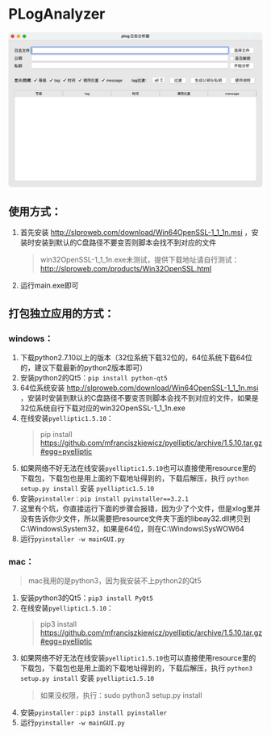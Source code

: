 # PLogAnalyzer

![示例图](img/示例图.jpg)

## 使用方式：
1. 首先安装 http://slproweb.com/download/Win64OpenSSL-1_1_1n.msi ，安装时安装到默认的C盘路径不要变否则脚本会找不到对应的文件
   > win32OpenSSL-1_1_1n.exe未测试，提供下载地址请自行测试：
http://slproweb.com/products/Win32OpenSSL.html
2. 运行main.exe即可

## 打包独立应用的方式：
### windows：
1. 下载python2.7.10以上的版本（32位系统下载32位的，64位系统下载64位的，建议下载最新的python2版本即可）
2. 安装python2的Qt5：`pip install python-qt5`
2. 64位系统安装 http://slproweb.com/download/Win64OpenSSL-1_1_1n.msi ，安装时安装到默认的C盘路径不要变否则脚本会找不到对应的文件，如果是32位系统自行下载对应的win32OpenSSL-1_1_1n.exe
3. 在线安装`pyelliptic1.5.10`：
   > pip install https://github.com/mfranciszkiewicz/pyelliptic/archive/1.5.10.tar.gz#egg=pyelliptic
4. 如果网络不好无法在线安装`pyelliptic1.5.10`也可以直接使用resource里的下载包，下载包也是用上面的下载地址得到的，下载后解压，执行 `python setup.py install` 安装 `pyelliptic1.5.10`
5. 安装`pyinstaller：pip install pyinstaller==3.2.1`
6. 这里有个坑，你直接运行下面的步骤会报错，因为少了个文件，但是xlog里并没有告诉你少文件，所以需要把resource文件夹下面的libeay32.dll拷贝到C:\Windows\System32，如果是64位，则在C:\Windows\SysWOW64
7. 运行`pyinstaller -w mainGUI.py`

### mac：
> mac我用的是python3，因为我安装不上python2的Qt5

1. 安装python3的Qt5：`pip3 install PyQt5`
2. 在线安装`pyelliptic1.5.10`：
   > pip3 install https://github.com/mfranciszkiewicz/pyelliptic/archive/1.5.10.tar.gz#egg=pyelliptic
3. 如果网络不好无法在线安装`pyelliptic1.5.10`也可以直接使用resource里的下载包，下载包也是用上面的下载地址得到的，下载后解压，执行 `python3 setup.py install` 安装 `pyelliptic1.5.10`
   > 如果没权限，执行：sudo python3 setup.py install
3. 安装`pyinstaller：pip3 install pyinstaller`
4. 运行`pyinstaller -w mainGUI.py`